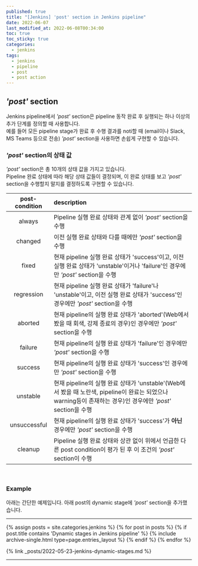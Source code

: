 ```yaml
---
published: true
title: "[Jenkins] 'post' section in Jenkins pipeline"
date: 2022-06-07
last_modified_at: 2022-06-08T00:34:00
toc: true
toc_sticky: true
categories:
  - jenkins
tags:
  - jenkins
  - pipeline
  - post
  - post action
---
```


## <i>'post'</i> section
Jenkins pipeline에서 <i>'post'</i> section은 pipeline 동작 완료 후 실행되는 하나 이상의 추가 단계를 정의할 때 사용합니다. <br>
예를 들어 모든 pipeline stage가 완료 후 수행 결과를 noti할 때 (email이나 Slack, MS Teams 등으로 전송) <i>'post'</i> section을 사용하면 손쉽게 구현할 수 있습니다. <br>

### <i>'post'</i> section의 상태 값
<i>'post'</i> section은 총 10개의 상태 값을 가지고 있습니다. <br>
Pipeline 완료 상태에 따라 해당 상태 값들이 결정되며, 이 완료 상태를 보고 <i>'post'</i> section을 수행할지 말지를 결정하도록 구현할 수 있습니다. <br>

| post-condition | description |
| :---------------------: | :----------------------------------------------------------- |
| always | Pipeline 실행 완료 상태와 관계 없이 <i>'post'</i> section을 수행 |
| changed | 이전 실행 완료 상태와 다를 때에만 <i>'post'</i> section을 수행 |
| fixed | 현재 pipeline 실행 완료 상태가 'success'이고, 이전 실행 완료 상태가 'unstable'이거나 'failure'인 경우에만 <i>'post'</i> section을 수행 |
| regression | 현재 pipeline 실행 완료 상태가 'failure'나 'unstable'이고, 이전 실행 완료 상태가 'success'인 경우에만 <i>'post'</i> section을 수행 |
| aborted | 현재 pipeline의 실행 완료 상태가 'aborted'(Web에서 봤을 때 회색, 강제 종료의 경우)인 경우에만 <i>'post'</i> section을 수행 |
| failure | 현재 pipeline의 실행 완료 상태가 'failure'인 경우에만 <i>'post'</i> section을 수행 |
| success | 현재 pipeline의 실행 완료 상태가 'success'인 경우에만 <i>'post'</i> section을 수행 |
| unstable | 현재 pipeline의 실행 완료 상태가 'unstable'(Web에서 봤을 때 노란색, pipeline이 완료는 되었으나 warning등이 존재하는 경우)인 경우에만 <i>'post'</i> section을 수행 |
| unsuccessful | 현재 pipeline의 실행 완료 상태가 'success'가 <b>아닌</b> 경우에만 <i>'post'</i> section을 수행 |
| cleanup | Pipeline 실행 완료 상태와 상관 없이 위에서 언급한 다른 post condition이 평가 된 후 이 조건의 <i>'post'</i> section이 수행 |

<br>

### Example
아래는 간단한 예제입니다. 아래 post의 dynamic stage에 <i>'post'</i> section을 추가했습니다.

---
{% assign posts = site.categories.jenkins %}
{% for post in posts %}
  {% if post.title contains 'Dynamic stages in Jenkins pipeline' %}
    {% include archive-single.html type=page.entries_layout %}
  {% endif %} 
{% endfor %}

{% link _posts/2022-05-23-jenkins-dynamic-stages.md %}

---
<script src="https://gist.github.com/ynlee1/0336a8e3f2ce2ed73d49d4d6cf23de3d.js"></script>
